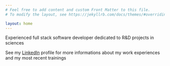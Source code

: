 ```yaml
---
# Feel free to add content and custom Front Matter to this file.
# To modify the layout, see https://jekyllrb.com/docs/themes/#overriding-theme-defaults

layout: home
---
```


Experienced full stack software developer dedicated to R&D projects in sciences

See my [LinkedIn](https://www.linkedin.com/in/gilles-faucherand/) profile for more informations about my work experiences and my most recent trainings
